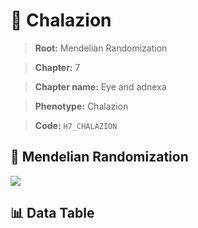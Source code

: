 # 🧪 Chalazion

> **Root:** Mendelian Randomization

> **Chapter:** 7  

> **Chapter name:** Eye and adnexa

> **Phenotype:** Chalazion  

> **Code:** `H7_CHALAZION`

## 🧬 Mendelian Randomization  

<img src="/MR/Figures/Forward/H7_CHALAZION.png"/>

## 📊 Data Table

<CsvTableMRF src="/MR_Data/Forward/H7_CHALAZION.csv"/>
